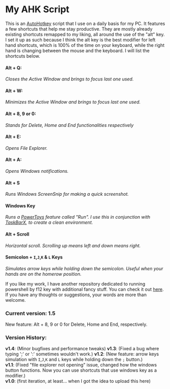 # My AHK Script
This is an [AutoHotkey](https://www.autohotkey.com/) script that I use on a daily basis for my PC. It features a few shortcuts that help me stay productive. They are mostly already existing shortcuts remapped to my liking, all around the use of the "alt" key. I set it up as such because I think the alt key is the best modifier for left hand shortcuts, which is 100% of the time on your keyboard, while the right hand is changing between the mouse and the keyboard. I will list the shortcuts below.

#### Alt + Q:
*Closes the Active Window and brings to focus last one used.*

#### Alt + W:
*Minimizes the Active Window and brings to focus last one used.*

#### Alt + 8, 9 or 0:
*Stands for Delete, Home and End functionalities respectively*

#### Alt + E:
*Opens File Explorer.*

#### Alt + A:
*Opens Windows notifications.*

#### Alt + S
*Runs Windows ScreenSnip for making a quick screenshot.*

#### Windows Key
*Runs a [PowerToys](https://github.com/microsoft/PowerToys#microsoft-powertoys) feature called "Run". I use this in conjunction with [TaskBarX](https://chrisandriessen.nl/taskbarx), to create a clean environment.*

#### Alt + Scroll
*Horizontal scroll. Scrolling up means left and down means right.*

#### Semicolon + `I`,`J`,`K` & `L` Keys
*Simulates arrow keys while holding down the semicolon. Useful when your hands are on the homerow position.*

If you like my work, I have another repository dedicated to running powershell by f12 key with additional fancy stuff. You can check it out [here](https://github.com/iQuerz/PowerShellAHK#powershellahk). If you have any thoughts or suggestions, your words are more than welcome.


### Current version: 1.5
New feature: Alt + 8, 9 or 0 for Delete, Home and End, respectively.

### Version History:
**v1.4**: (Minor bugfixes and performance tweaks)
**v1.3**: (Fixed a bug where typing ';' or ':' sometimes wouldn't work.)
**v1.2**: (New feature: arrow keys simulation with `I`,`J`,`K` and `L` keys while holding down the `;` button.)  
**v1.1**: (Fixed "file explorer not opening" issue, changed how the windows button functions. Now you can use shortcuts that use windows key as a modifier.)  
**v1.0**: (first iteration, at least... when I got the idea to upload this here)
